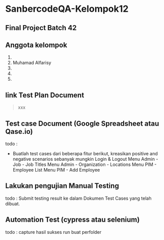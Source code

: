 # SanbercodeQA-Kelompok12

## Final Project Batch 42

## Anggota kelompok 
1.
2. Muhamad Alfarisy
3.
4.
5.

## link Test Plan Document
> xxx

## Test case Document (Google Spreadsheet atau Qase.io)

todo :
- Buatlah test cases dari beberapa fitur berikut, kreasikan positive and negative scenarios sebanyak mungkin
Login & Logout
Menu Admin - Job - Job Titles
Menu Admin - Organization - Locations
Menu PIM - Employee List
Menu PIM - Add Employee


## Lakukan pengujian Manual Testing
todo : Submit testing result ke dalam Dokumen Test Cases yang telah dibuat.

## Automation Test  (cypress atau selenium)
todo : capture hasil sukses run buat perfolder
